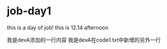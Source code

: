 # job-day1
this  is a day of job!
this  is 12.14  afternoon

我是devA添加的一行内容
我是devA在code1.txt中新增的另外一行
